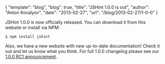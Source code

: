 {
  "template": "blog",
  "blog": true,
  "title": "JSHint 1.0.0 is out",
  "author": "Anton Kovalyov",
  "date": "2013-02-27",
  "url": "/blog/2013-02-27/1-0-0"
}

JSHint 1.0.0 is now officially released. You can download it from this website
or install via NPM:

    $ npm install jshint

Also, we have a new website with new up-to-date documentation! Check it out and
let us know what you think. For full 1.0.0 changelog please see our
[1.0.0 RC1 announcement](http://jshint.com/blog/2012-12-29/1-0-0-rc1/).
